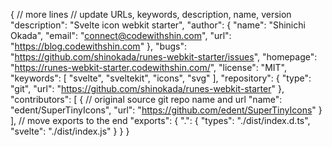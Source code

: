 {
  // more lines
  // update URLs, keywords, description, name, version
  "description": "Svelte icon webkit starter",
  "author": {
    "name": "Shinichi Okada",
    "email": "connect@codewithshin.com",
    "url": "https://blog.codewithshin.com"
  },
  "bugs": "https://github.com/shinokada/runes-webkit-starter/issues",
  "homepage": "https://runes-webkit-starter.codewithshin.com/",
  "license": "MIT",
  "keywords": [
    "svelte",
    "sveltekit",
    "icons",
    "svg"
  ],
  "repository": {
    "type": "git",
    "url": "https://github.com/shinokada/runes-webkit-starter"
  },
  "contributors": [
    {
      // original source git repo name and url
      "name": "edent/SuperTinyIcons",
      "url": "https://github.com/edent/SuperTinyIcons"
    }
  ],
  // move exports to the end
  "exports": {
		".": {
			"types": "./dist/index.d.ts",
			"svelte": "./dist/index.js"
		}
	}
}